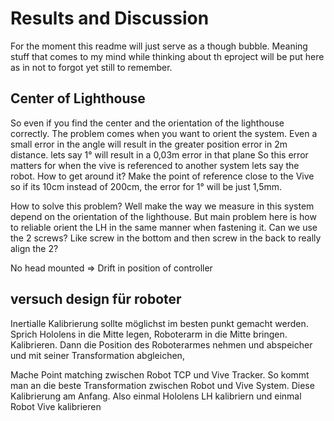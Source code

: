 # Results and Discussion

For the moment this readme will just serve as a though bubble. Meaning stuff that comes to my mind while thinking about th eproject will be put here as in not to forgot yet still to remember.

## Center of Lighthouse

So even if you find the center and the orientation of the lighthouse correctly. The problem comes when you want to orient the system. Even a small error in the angle will result in the greater position error in 2m distance. lets say 1° will result in a 0,03m error in that plane
So this error matters for when the vive is referenced to another system lets say the robot. How to get around it? Make the point of reference close to the Vive so if its 10cm instead of 200cm, the error for 1° will be just 1,5mm. 


How to solve this problem? Well make the way we measure in this system depend on the orientation of the lighthouse. But main problem here is how to reliable orient the LH in the same manner when fastening it. Can we use the 2 screws?
Like screw in the bottom and then screw in the back to really align the 2?



No head mounted => Drift in position of controller



## versuch design für roboter

Inertialle Kalibrierung sollte möglichst im besten punkt gemacht werden. Sprich Hololens in die Mitte legen, Roboterarm in die Mitte bringen. Kalibrieren. Dann die Position des Roboterarmes nehmen und abspeicher und mit seiner Transformation abgleichen,


Mache Point matching zwischen Robot TCP und Vive Tracker. So kommt man an die beste Transformation zwischen Robot und Vive System. Diese Kalibrierung am Anfang. Also einmal Hololens LH kalibriern und einmal Robot Vive kalibrieren